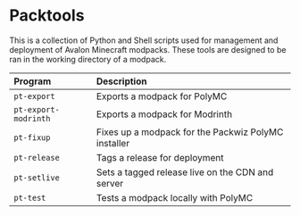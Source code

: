 # Packtools

This is a collection of Python and Shell scripts used for management and deployment of Avalon Minecraft modpacks. These tools are designed to be ran in the working directory of a modpack.

| Program | Description |
| :-- | :-- |
| `pt-export` | Exports a modpack for PolyMC |
| `pt-export-modrinth` | Exports a modpack for Modrinth |
| `pt-fixup` | Fixes up a modpack for the Packwiz PolyMC installer |
| `pt-release` | Tags a release for deployment |
| `pt-setlive` | Sets a tagged release live on the CDN and server |
| `pt-test` | Tests a modpack locally with PolyMC |
